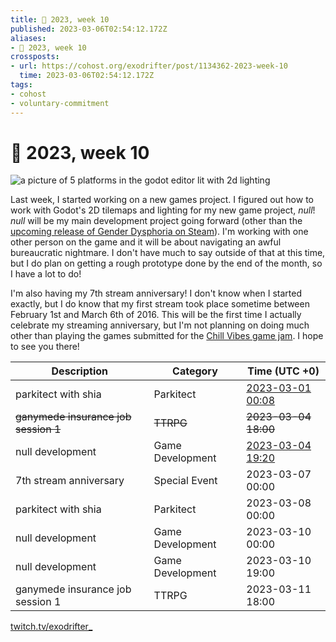 ```yaml
---
title: 📅 2023, week 10
published: 2023-03-06T02:54:12.172Z
aliases:
- 📅 2023, week 10
crossposts:
- url: https://cohost.org/exodrifter/post/1134362-2023-week-10
  time: 2023-03-06T02:54:12.172Z
tags:
- cohost
- voluntary-commitment
---
```


# 📅 2023, week 10

![a picture of 5 platforms in the godot editor lit with 2d lighting](20230306_025412-banner10.png)

Last week, I started working on a new games project. I figured out how to work with Godot's 2D tilemaps and lighting for my new game project, _null_! _null_ will be my main development project going forward (other than the [upcoming release of Gender Dysphoria on Steam](20230228_023805.md)). I'm working with one other person on the game and it will be about navigating an awful bureaucratic nightmare. I don't have much to say outside of that at this time, but I do plan on getting a rough prototype done by the end of the month, so I have a lot to do!

I'm also having my 7th stream anniversary! I don't know when I started exactly, but I do know that my first stream took place sometime between February 1st and March 6th of 2016. This will be the first time I actually celebrate my streaming anniversary, but I'm not planning on doing much other than playing the games submitted for the [Chill Vibes game jam](https://itch.io/jam/chill-vibes-game-jam). I hope to see you there!

|Description|Category|Time (UTC +0)|
|---|---|---|
|parkitect with shia|Parkitect|[2023-03-01 00:08](https://vods.exodrifter.space/2023/03/01/0008)|
|~~ganymede insurance job session 1~~|~~TTRPG~~|~~2023-03-04 18:00~~|
|null development|Game Development|[2023-03-04 19:20](https://vods.exodrifter.space/2023/03/04/1920)|
|7th stream anniversary|Special Event|2023-03-07 00:00|
|parkitect with shia|Parkitect|2023-03-08 00:00|
|null development|Game Development|2023-03-10 00:00|
|null development|Game Development|2023-03-10 19:00|
|ganymede insurance job session 1|TTRPG|2023-03-11 18:00|

[twitch.tv/exodrifter_](https://twitch.tv/exodrifter_)
